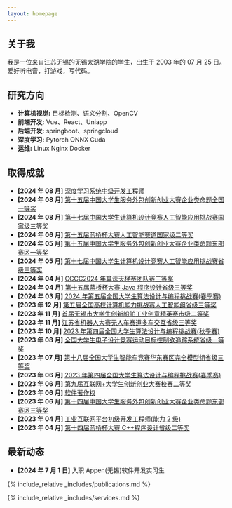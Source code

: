 ```yaml
---
layout: homepage
---
```


## 关于我

我是一位来自江苏无锡的无锡太湖学院的学生，出生于 2003 年的 07 月 25 日。爱好听电音，打游戏，写代码。

## 研究方向

- **计算机视觉:** 目标检测、语义分割、OpenCV
- **前端开发:** Vue、React、Uniapp
- **后端开发:** springboot、springcloud
- **深度学习:** Pytorch ONNX Cuda
- **运维:** Linux Nginx Docker

## 取得成就

- **[2024 年 08 月]** [深度学习系统中级开发工程师](resources/人工智能深度学习系统开发工程师中级电子版证书.jpeg)
- **[2024 年 08 月]** [第十五届中国大学生服务外包创新创业大赛企业类命题全国一等奖](resources/中国大学生服务外包创新创业大赛东部全国赛-刘施恩-企业类命题-医疗保险欺诈检测模型.pdf)
- **[2024 年 08 月]** [第十七届中国大学生计算机设计竞赛人工智能应用挑战赛国家级三等奖](resources/Image_811063431043721.jpg)
- **[2024 年 06 月]** [第十五届蓝桥杯大赛人工智能赛道国家级二等奖](resources/第十五届蓝桥杯大赛-刘施恩-人工智能.jpg)
- **[2024 年 05 月]** [第十五届中国大学生服务外包创新创业大赛企业类命题东部赛区一等奖](resources/中国大学生服务外包创新创业大赛东部区域赛-刘施恩-企业类命题-医疗保险欺诈检测模型.pdf)
- **[2024 年 05 月]** [第十七届中国大学生计算机设计竞赛人工智能应用挑战赛省级三等奖](resources/Image_811061447543105.jpg)
- **[2024 年 04 月]** [CCCC2024 年算法天梯赛团队赛三等奖](resources/CCCC2024GPLT31130-江苏省-团队三等奖-无锡太湖学院-啊对对队-刘施恩.jpg)
- **[2024 年 04 月]** [第十五届蓝桥杯大赛 Java 程序设计省级三等奖](resources/java.jpg)
- **[2024 年 03 月]** [2024 年第五届全国大学生算法设计与编程挑战赛(春季赛)](resources/2024春季赛.jpg)
- **[2023 年 12 月]** [第五届全国高校计算机能力挑战赛人工智能组省级三等奖](resources/第五届全国高校计算机能力挑战赛-刘施恩-人工智能目标检测组别.jpg)
- **[2023 年 11 月]** [首届无锡市大学生创新船舶工业创意精英赛市级二等奖](resources/首届无锡市大学生创新创业创意精英赛-刘施恩-基于AI云技术分析-降本增效软件工程造价评估系统.jpg)
- **[2023 年 11 月]** [江苏省机器人大赛无人车赛道多车交互省级三等奖](<resources/江苏省机器人大赛-刘施恩-无人车(多车交互).jpg>)
- **[2023 年 10 月]** [2023 年第四届全国大学生算法设计与编程挑战赛(秋季赛)](resources/全国大学生算法设计与编程挑战赛（秋季赛）-刘施恩-C++程序设计.jpg)
- **[2023 年 08 月]** [全国大学生电子设计竞赛运动目标控制欲追踪系统省级一等奖](resources/全国大学生电子设计竞赛-刘施恩-运动目标控制与自动追踪系统.jpg)
- **[2023 年 07 月]** [第十八届全国大学生智能车竞赛华东赛区完全模型组省级三等奖](resources/全国大学生智能车竞赛-刘施恩-华东赛区完全模型组.jpg)
- **[2023 年 06 月]** [2023 年第四届全国大学生算法设计与编程挑战赛(春季赛)](resources/全国大学生算法设计与编程挑战赛（春季赛）-刘施恩-C++程序设计.jpg)
- **[2023 年 06 月]** [第九届互联网+大学生创新创业大赛校赛二等奖](resources/第九届互联网＋大学生创新创业大赛-刘施恩-软件系统工作量及造价评估系统.jpg)
- **[2023 年 06 月]** [软件著作权](resources/软著.jpg)
- **[2023 年 06 月]** [第十四届中国大学生服务外包创新创业大赛企业类命题东部赛区三等奖](resources/中国大学生服务外包创新创业大赛-刘施恩-企业类命题-代码溯源系统.jpg)
- **[2023 年 04 月]** [工业互联网平台初级开发工程师(能力 2 级)](resources/工业互联网工业互联网平台开发工程师初级电子版证书.jpeg)
- **[2023 年 04 月]** [第十四届蓝桥杯大赛 C++程序设计省级二等奖](resources/第十四届蓝桥杯大赛-刘施恩-C++程序设计大赛.jpg)

## 最新动态

- **[2024 年 7 月 1 日]** 入职 Appen(无锡)软件开发实习生

{% include_relative _includes/publications.md %}

{% include_relative _includes/services.md %}
